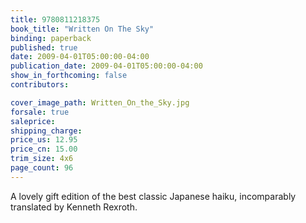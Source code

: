 ```yaml
---
title: 9780811218375
book_title: "Written On The Sky"
binding: paperback
published: true
date: 2009-04-01T05:00:00-04:00
publication_date: 2009-04-01T05:00:00-04:00
show_in_forthcoming: false
contributors:

cover_image_path: Written_On_the_Sky.jpg
forsale: true
saleprice:
shipping_charge:
price_us: 12.95
price_cn: 15.00
trim_size: 4x6
page_count: 96
---
```

A lovely gift edition of the best classic Japanese haiku, incomparably translated by Kenneth Rexroth.

